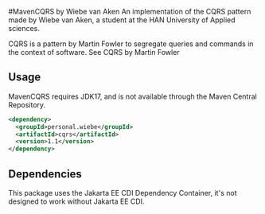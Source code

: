 #MavenCQRS by Wiebe van Aken
An implementation of the CQRS pattern made by Wiebe van Aken, a student at the HAN University of Applied sciences.

CQRS is a pattern by Martin Fowler to segregate queries and commands in the context of software.
See <href a="https://martinfowler.com/bliki/CQRS.html">CQRS by Martin Fowler</a>

## Usage
MavenCQRS requires JDK17, and is not available through the Maven Central Repository.

```xml
<dependency>
  <groupId>personal.wiebe</groupId>
  <artifactId>cqrs</artifactId>
  <version>1.1</version>
</dependency> 
```

## Dependencies
This package uses the Jakarta EE CDI Dependency Container, it's not designed to work without Jakarta EE CDI.